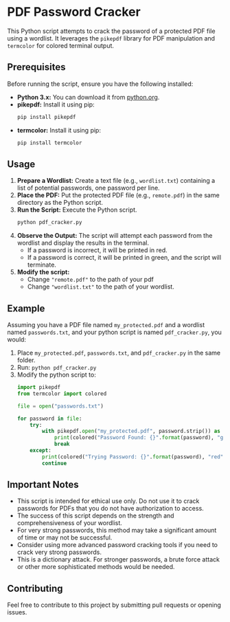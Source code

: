 # PDF Password Cracker

This Python script attempts to crack the password of a protected PDF file using a wordlist. It leverages the `pikepdf` library for PDF manipulation and `termcolor` for colored terminal output.

## Prerequisites

Before running the script, ensure you have the following installed:

* **Python 3.x:** You can download it from [python.org](https://www.python.org/).
* **pikepdf:** Install it using pip:
    ```bash
    pip install pikepdf
    ```
* **termcolor:** Install it using pip:
    ```bash
    pip install termcolor
    ```

## Usage

1.  **Prepare a Wordlist:** Create a text file (e.g., `wordlist.txt`) containing a list of potential passwords, one password per line.
2.  **Place the PDF:** Put the protected PDF file (e.g., `remote.pdf`) in the same directory as the Python script.
3.  **Run the Script:** Execute the Python script.
    ```bash
    python pdf_cracker.py
    ```
4.  **Observe the Output:** The script will attempt each password from the wordlist and display the results in the terminal.
    * If a password is incorrect, it will be printed in red.
    * If a password is correct, it will be printed in green, and the script will terminate.
5.  **Modify the script:**
    * Change `"remote.pdf"` to the path of your pdf
    * Change `"wordlist.txt"` to the path of your wordlist.

## Example

Assuming you have a PDF file named `my_protected.pdf` and a wordlist named `passwords.txt`, and your python script is named `pdf_cracker.py`, you would:

1.  Place `my_protected.pdf`, `passwords.txt`, and `pdf_cracker.py` in the same folder.
2.  Run: `python pdf_cracker.py`
3.  Modify the python script to:
    ```python
    import pikepdf
    from termcolor import colored

    file = open("passwords.txt")

    for password in file:
        try:
            with pikepdf.open("my_protected.pdf", password.strip()) as p:
                print(colored("Password Found: {}".format(password), "green"))
                break
        except:
            print(colored("Trying Password: {}".format(password), "red"), end="")
            continue
    ```

## Important Notes

* This script is intended for ethical use only. Do not use it to crack passwords for PDFs that you do not have authorization to access.
* The success of this script depends on the strength and comprehensiveness of your wordlist.
* For very strong passwords, this method may take a significant amount of time or may not be successful.
* Consider using more advanced password cracking tools if you need to crack very strong passwords.
* This is a dictionary attack. For stronger passwords, a brute force attack or other more sophisticated methods would be needed.

## Contributing

Feel free to contribute to this project by submitting pull requests or opening issues.
